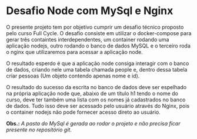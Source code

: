 # Desafio Node com MySql e Nginx

O presente projeto tem por objetivo cumprir um desafio técnico proposto pelo curso Full Cycle.
O desafio consiste em utilizar o docker-compose para gerar três containtes interdependentes, um container rodando uma aplicação nodejs, outro rodando o banco de dados MySQL e o terceiro roda o nginx que utilizaremos para acessar a aplicação node.

O resultado esperdo é que a aplicação node consiga interagir com o banco de dados, criando nele uma tabela chamada people e, dentro dessa tabela criar pessoas (Um objeto contendo apenas nome e id).

O resultado do sucesso da escrita no banco de dados deve ser espelhado na própria aplicação node que, abaixo de um título h1 tendo o nome do curso, deve ter também uma lista com os nomes já cadastrados no banco de dados.
Tudo isso deve ser acessado pelo usuário através do Nginx, pois o container nodejs não pode fornecer acesso direto ao usuário.

**Obs.:** _A pasta do MySql é gerada ao rodar o projeto e não precisa ficar presente no repositório git._
